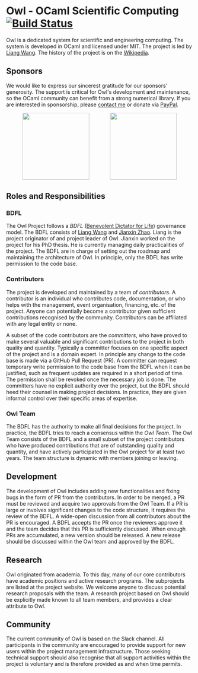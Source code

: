 # Owl - OCaml Scientific Computing [![Build Status](https://travis-ci.org/owlbarn/owl.svg?branch=master)](https://travis-ci.org/owlbarn/owl)

Owl is a dedicated system for scientific and engineering computing. The system is developed in OCaml and licensed under MIT. The project is led by [Liang Wang](https://liang.ocaml.xyz). The history of the project is on the [Wikipedia](https://en.wikipedia.org/wiki/Owl_Scientific_Computing).

## Sponsors

We would like to express our sincerest gratitude for our sponsors' generosity. The support is critical for Owl's development and maintenance, so the OCaml community can benefit from a strong numerical library. If you are interested in sponsorship, please [contact me](mailto:liang@ocaml.xyz) or donate via [PayPal](https://www.paypal.me/ocaml).

<p align="center" width="100%" markdown=1>
<a href="https://ahrefs.com/"><img src="https://ocaml.xyz/assets/ahrefs-logo.png" width="180px"></a>
&nbsp;&nbsp;&nbsp;&nbsp;&nbsp;&nbsp;&nbsp;&nbsp;&nbsp;&nbsp;&nbsp;&nbsp;
<a href="https://ocaml-sf.org/"><img src="https://ocaml.xyz/assets/osf-logo.png" width="180px"></a>
</p>

## Roles and Responsibilities

### BDFL

The Owl Project follows a *BDFL* ([Benevolent Dictator for Life](https://en.wikipedia.org/wiki/Benevolent_dictator_for_life)) governance model. The BDFL consists of [Liang Wang](https://liang.ocaml.xyz/) and [Jianxin Zhao](https://jianxin.ocaml.xyz/). Liang is the project originator of and project leader of Owl. Jianxin worked on the project for his PhD thesis. He is currently managing daily practicalities of the project. The BDFL are in charge of setting out the roadmap and maintaining the architecture of Owl. In principle, only the BDFL has write permission to the code base.

### Contributors

The project is developed and maintained by a team of *contributors*. A contributor is an individual who contributes code, documentation, or who helps with the management, event organisation, financing, etc. of the project. Anyone can potentially become a contributor given sufficient contributions recognised by the community. Contributors can be affiliated with any legal entity or none. 

A subset of the code contributors are the *committers*, who have proved to make several valuable and significant contributions to the project in both quality and quantity. Typically a committer focuses on one specific aspect of the project and is a domain expert. In principle any change to the code base is made via a GitHub Pull Request (PR). A committer can request temporary write permission to the code base from the BDFL when it can be justified, such as frequent updates are required in a short period of time. The permission shall be revoked once the necessary job is done. The committers have no explicit authority over the project, but the BDFL should heed their counsel in making project decisions. In practice, they are given informal control over their specific areas of expertise.

### Owl Team

The BDFL has the authority to make all final decisions for the project. In practice, the BDFL tries to reach a consensus within the *Owl Team*. The Owl Team consists of the BDFL and a small subset of the project contributors who have produced contributions that are of outstanding quality and quantity, and have actively participated in the Owl project for at least two years. The team structure is dynamic with members joining or leaving.

## Development

The development of Owl includes adding new functionalities and fixing bugs in the form of PR from the contributors. In order to be merged, a PR must be reviewed and acquire two approvals from the Owl Team. If a PR is large or involves significant changes to the code structure, it requires the review of the BDFL. A wide-open discussion from all contributors about the PR is encouraged. A BDFL accepts the PR once the reviewers approve it and the team decides that this PR is sufficiently discussed. When enough PRs are accumulated, a new version should be released. A new release should be discussed within the Owl team and approved by the BDFL.

## Research

Owl originated from academia. To this day, many of our core contributors have academic positions and active research programs. The subprojects are listed at the project website. We welcome anyone to discuss potential research proposals with the team. A research project based on Owl should be explicitly made known to all team members, and provides a clear attribute to Owl.

## Community

The current community of Owl is based on the Slack channel. All participants in the community are encouraged to provide support for new users within the project management infrastructure. Those seeking technical support should also recognise that all support activities within the project is voluntary and is therefore provided as and when time permits.
